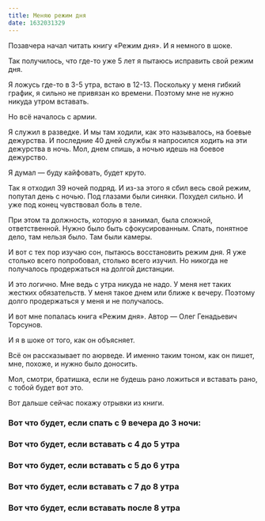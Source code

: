 ```yaml
---
title: Меняю режим дня
date: 1632031329
---
```


Позавчера начал читать книгу «Режим дня». И я немного в шоке.

Так получилось, что где-то уже 5 лет я пытаюсь исправить свой режим дня.

Я ложусь где-то в 3-5 утра, встаю в 12-13. Поскольку у меня гибкий график, я сильно не привязан ко времени. Поэтому мне не нужно никуда утром вставать.

Но всё началось с армии.

Я служил в разведке. И мы там ходили, как это называлось, на боевые дежурства. И последние 40 дней службы я напросился ходить на эти дежурства в ночь. Мол, днем спишь, а ночью идешь на боевое дежурство.

Я думал — буду кайфовать, будет круто.

Так я отходил 39 ночей подряд. И из-за этого я сбил весь свой режим, попутал день с ночью. Под глазами были синяки. Похудел сильно. И уже под конец чувствовал боль в теле.

При этом та должность, которую я занимал, была сложной, ответственной. Нужно было быть сфокусированным. Спать, понятное дело, там нельзя было. Там были камеры.

И вот с тех пор изучаю сон, пытаюсь восстановить режим дня. Я уже столько всего попробовал, столько всего изучил. Но никогда не получалось продержаться на долгой дистанции.

И это логично. Мне ведь с утра никуда не надо. У меня нет таких жестких обязательств. У меня такое днем или ближе к вечеру. Поэтому долго продержаться у меня и не получалось.

И вот мне попалась книга «Режим дня». Автор — Олег Генадьевич Торсунов.

И я в шоке от того, как он объясняет.

Всё он рассказывает по аюрведе. И именно таким тоном, как он пишет, мне, похоже, и нужно было доносить.

Мол, смотри, братишка, если не будешь рано ложиться и вставать рано, с тобой будет вот это.

Вот дальше сейчас покажу отрывки из книги.

### Вот что будет, если спать с 9 вечера до 3 ночи:
<base-img src="https://523728.selcdn.ru/konstantinvoronoy/3_1.webp" alt="Вот что будет, если спать с 9 вечера до 3 ночи" ></base-img>

### Вот что будет, если вставать с 4 до 5 утра
<base-img src="https://523728.selcdn.ru/konstantinvoronoy/3_2.webp" alt="Вот что будет, если вставать с 4 до 5 утра" ></base-img>

### Вот что будет, если вставать с 5 до 6 утра
<base-img src="https://523728.selcdn.ru/konstantinvoronoy/3_3.webp" alt="Вот что будет, если вставать с 5 до 6 утра" ></base-img>

### Вот что будет, если вставать с 7 до 8 утра
<base-img src="https://523728.selcdn.ru/konstantinvoronoy/3_4.webp" alt="Вот что будет, если вставать с 7 до 8 утра" ></base-img>

### Вот что будет, если вставать после 8 утра
<base-img src="https://523728.selcdn.ru/konstantinvoronoy/3_5.webp" alt="Вот что будет, если вставать после 8 утра"></base-img>